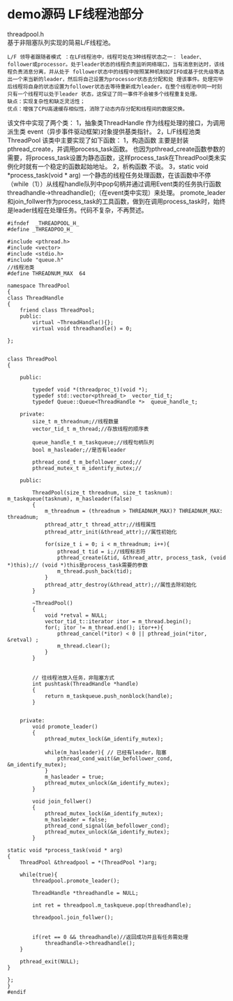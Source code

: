 demo源码  LF线程池部分
=====================================
threadpool.h    
基于非阻塞队列实现的简易L/F线程池。
```
L/F 领导者跟随者模式 ：在LF线程池中，线程可处在3种线程状态之一： leader、follower或processor。处于leader状态的线程负责监听网络端口，当有消息到达时，该线程负责消息分离，并从处于 follower状态中的线程中按照某种机制如FIFO或基于优先级等选出一个来当新的leader，然后将自己设置为processor状态去分配和处 理该事件。处理完毕后线程将自身的状态设置为follower状态去等待重新成为leader。在整个线程池中同一时刻只有一个线程可以处于leader 状态，这保证了同一事件不会被多个线程重复处理。 
缺点：实现复杂性和缺乏灵活性； 
优点：增强了CPU高速缓存相似性，消除了动态内存分配和线程间的数据交换。 
```
该文件中实现了两个类：
1，抽象类ThreadHandle
作为线程处理的接口，为调用派生类 event（异步事件驱动框架)对象提供基类指针。
2，L/F线程池类ThreadPool
该类中主要实现了如下函数：
1，构造函数
主要是封装pthread_create，并调用process_task函数。
也因为pthread_create函数参数的需要，将process_task设置为静态函数，这样process_task在ThreadPool类未实例化时就有一个稳定的函数起始地址。
2，析构函数
不谈。
3，static void *process_task(void * arg)
一个静态的线程任务处理函数，在该函数中不停（while（1））从线程handle队列中pop句柄并通过调用Event类的任务执行函数threadhandle->threadhandle();（在event类中实现）来处理。
promote_leader和join_follwer作为process_task的工具函数，做到在调用process_task时，始终是leader线程在处理任务。代码不复杂，不再赘述。


```
#ifndef  _THREADPOOL_H_
#define _THREADPOO_H_

#include <pthread.h>
#include <vector>
#include <stdio.h>
#include "queue.h"
//线程池类
#define THREADNUM_MAX  64

namespace ThreadPool
{
class ThreadHandle
{
	friend class ThreadPool;
	public:
		virtual ~ThreadHandle(){};
		virtual void threadhandle() = 0;

};


class ThreadPool
{
	
	public:

		typedef void *(threadproc_t)(void *);
		typedef std::vector<pthread_t>  vector_tid_t;
		typedef Queue::Queue<ThreadHandle *>  queue_handle_t;
		
	private:
		size_t m_threadnum;//线程数量
		vector_tid_t m_thread;//存放线程的顺序表

		queue_handle_t m_taskqueue;//线程句柄队列
		bool m_hasleader;//是否有leader

		pthread_cond_t m_befollower_cond;//
		pthread_mutex_t m_identify_mutex;//

	public:

		ThreadPool(size_t threadnum, size_t tasknum): m_taskqueue(tasknum), m_hasleader(false)
		{
			m_threadnum = (threadnum > THREADNUM_MAX)? THREADNUM_MAX: threadnum;
			pthread_attr_t thread_attr;//线程属性
			pthread_attr_init(&thread_attr);//属性初始化

			for(size_t i = 0; i < m_threadnum; i++){
				pthread_t tid = i;//线程标志符
				pthread_create(&tid, &thread_attr, process_task, (void *)this);// (void *)this是process_task需要的参数
				m_thread.push_back(tid);
			}
			pthread_attr_destroy(&thread_attr);//属性去除初始化
		}

		~ThreadPool()
		{
			void *retval = NULL;
			vector_tid_t::iterator itor = m_thread.begin();
			for(; itor != m_thread.end(); itor++){
				pthread_cancel(*itor) < 0 || pthread_join(*itor, &retval) ;
				m_thread.clear();
			}
		}


        // 往线程池放入任务，非阻塞方式
		int pushtask(ThreadHandle *handle)
		{
			return m_taskqueue.push_nonblock(handle);
		}


	private:
		void promote_leader()
		{
	 		pthread_mutex_lock(&m_identify_mutex);

			while(m_hasleader){	// 已经有leader，阻塞
		 		pthread_cond_wait(&m_befollower_cond, &m_identify_mutex);
			}
			m_hasleader = true;
			pthread_mutex_unlock(&m_identify_mutex);
		}

		void join_follwer()
		{
			pthread_mutex_lock(&m_identify_mutex);
			m_hasleader = false;
			pthread_cond_signal(&m_befollower_cond);
			pthread_mutex_unlock(&m_identify_mutex);
		}

static void *process_task(void * arg)
{
	ThreadPool &threadpool = *(ThreadPool *)arg;

	while(true){
		threadpool.promote_leader();	

		ThreadHandle *threadhandle = NULL;

		int ret = threadpool.m_taskqueue.pop(threadhandle);

		threadpool.join_follwer();		


		if(ret == 0 && threadhandle)//返回成功并且有任务需处理
			threadhandle->threadhandle();
	}	

	pthread_exit(NULL);
}

};
}
#endif
```